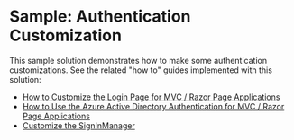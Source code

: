 # Sample: Authentication Customization

This sample solution demonstrates how to make some authentication customizations. See the related "how to" guides implemented with this solution:

* [How to Customize the Login Page for MVC / Razor Page Applications](https://community.abp.io/articles/how-to-customize-the-login-page-for-mvc-razor-page-applications-9a40f3cd)
* [How to Use the Azure Active Directory Authentication for MVC / Razor Page Applications](https://community.abp.io/articles/how-to-use-the-azure-active-directory-authentication-for-mvc-razor-page-applications-4603b9cf)
* [Customize the SignInManager](https://community.abp.io/articles/how-to-customize-the-signin-manager-3e858753)